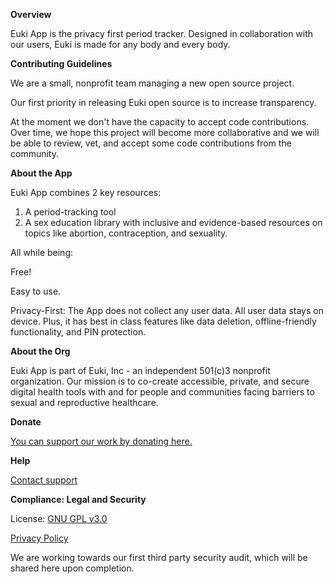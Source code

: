 **Overview**

Euki App is the privacy first period tracker. Designed in collaboration with our users, Euki is made for any body and every body.

**Contributing Guidelines**

We are a small, nonprofit team managing a new open source project.

Our first priority in releasing Euki open source is to increase transparency.

At the moment we don't have the capacity to accept code contributions. Over time, we hope this project will become more collaborative and we will be able to review, vet, and accept some code contributions from the community.

**About the App**

Euki App combines 2 key resources:

1. A period-tracking tool
2. A sex education library with inclusive and evidence-based resources on topics like abortion, contraception, and sexuality.

All while being:

Free!

Easy to use.

Privacy-First: The App does not collect any user data. All user data stays on device. Plus, it has best in class features like data deletion, offline-friendly functionality, and PIN protection.

**About the Org**

Euki App is part of Euki, Inc - an independent 501(c)3 nonprofit organization. Our mission is to co-create accessible, private, and secure digital health tools with and for people and communities facing barriers to sexual and reproductive healthcare.

**Donate**

[You can support our work by donating here.](https://www.every.org/euki-app)

**Help**

[Contact support ](https://eukiapp.org/contact)

**Compliance: Legal and Security**

License: [GNU GPL v3.0](https://choosealicense.com/licenses/gpl-3.0/)

[Privacy Policy](https://eukiapp.org/privacy-policy)

We are working towards our first third party security audit, which will be shared here upon completion.
